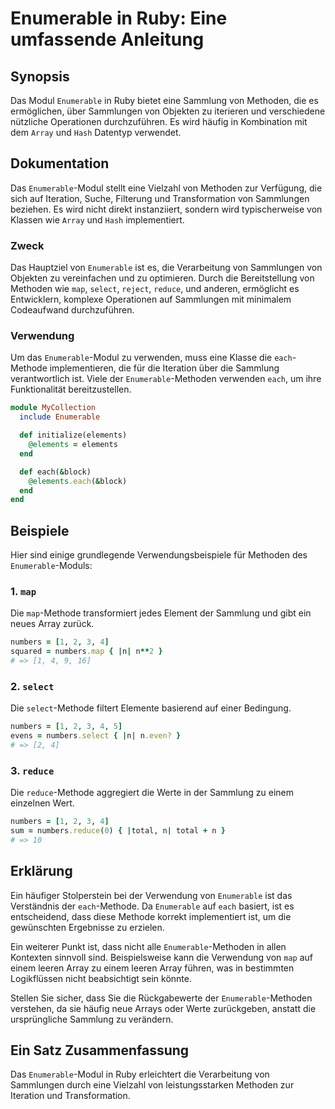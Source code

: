 <!--
Meta Description: # Enumerable in Ruby: Eine umfassende Anleitung ## Synopsis Das Modul `Enumerable` in Ruby bietet eine Sammlung von Methoden, die es ermöglichen, über...
Meta Keywords: die, enumerable, von, methoden, und
-->

# Enumerable in Ruby: Eine umfassende Anleitung

## Synopsis
Das Modul `Enumerable` in Ruby bietet eine Sammlung von Methoden, die es ermöglichen, über Sammlungen von Objekten zu iterieren und verschiedene nützliche Operationen durchzuführen. Es wird häufig in Kombination mit dem `Array` und `Hash` Datentyp verwendet.

## Dokumentation
Das `Enumerable`-Modul stellt eine Vielzahl von Methoden zur Verfügung, die sich auf Iteration, Suche, Filterung und Transformation von Sammlungen beziehen. Es wird nicht direkt instanziiert, sondern wird typischerweise von Klassen wie `Array` und `Hash` implementiert. 

### Zweck
Das Hauptziel von `Enumerable` ist es, die Verarbeitung von Sammlungen von Objekten zu vereinfachen und zu optimieren. Durch die Bereitstellung von Methoden wie `map`, `select`, `reject`, `reduce`, und anderen, ermöglicht es Entwicklern, komplexe Operationen auf Sammlungen mit minimalem Codeaufwand durchzuführen.

### Verwendung
Um das `Enumerable`-Modul zu verwenden, muss eine Klasse die `each`-Methode implementieren, die für die Iteration über die Sammlung verantwortlich ist. Viele der `Enumerable`-Methoden verwenden `each`, um ihre Funktionalität bereitzustellen.

```ruby
module MyCollection
  include Enumerable

  def initialize(elements)
    @elements = elements
  end

  def each(&block)
    @elements.each(&block)
  end
end
```

## Beispiele
Hier sind einige grundlegende Verwendungsbeispiele für Methoden des `Enumerable`-Moduls:

### 1. `map`
Die `map`-Methode transformiert jedes Element der Sammlung und gibt ein neues Array zurück.

```ruby
numbers = [1, 2, 3, 4]
squared = numbers.map { |n| n**2 }
# => [1, 4, 9, 16]
```

### 2. `select`
Die `select`-Methode filtert Elemente basierend auf einer Bedingung.

```ruby
numbers = [1, 2, 3, 4, 5]
evens = numbers.select { |n| n.even? }
# => [2, 4]
```

### 3. `reduce`
Die `reduce`-Methode aggregiert die Werte in der Sammlung zu einem einzelnen Wert.

```ruby
numbers = [1, 2, 3, 4]
sum = numbers.reduce(0) { |total, n| total + n }
# => 10
```

## Erklärung
Ein häufiger Stolperstein bei der Verwendung von `Enumerable` ist das Verständnis der `each`-Methode. Da `Enumerable` auf `each` basiert, ist es entscheidend, dass diese Methode korrekt implementiert ist, um die gewünschten Ergebnisse zu erzielen. 

Ein weiterer Punkt ist, dass nicht alle `Enumerable`-Methoden in allen Kontexten sinnvoll sind. Beispielsweise kann die Verwendung von `map` auf einem leeren Array zu einem leeren Array führen, was in bestimmten Logikflüssen nicht beabsichtigt sein könnte.

Stellen Sie sicher, dass Sie die Rückgabewerte der `Enumerable`-Methoden verstehen, da sie häufig neue Arrays oder Werte zurückgeben, anstatt die ursprüngliche Sammlung zu verändern.

## Ein Satz Zusammenfassung
Das `Enumerable`-Modul in Ruby erleichtert die Verarbeitung von Sammlungen durch eine Vielzahl von leistungsstarken Methoden zur Iteration und Transformation.